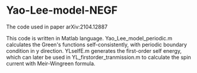 # Yao-Lee-model-NEGF
The code used in paper arXiv:2104.12887

This code is written in Matlab language.
Yao_Lee_model_periodic.m calculates the Green's functions self-consistently, with periodic boundary condition in y direction.
YLselfE.m generates the first-order self energy, which can later be used in YL_firstorder_tranmission.m to calculate the spin current with Meir-Wingreen formula.
